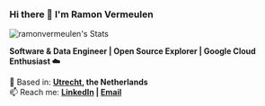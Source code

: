 ### Hi there 👋 I'm Ramon Vermeulen

![ramonvermeulen's Stats](https://github-readme-stats.vercel.app/api?username=ramonvermeulen&theme=tokyonight&show_icons=true&hide_border=true&count_private=false)  

**Software & Data Engineer | Open Source Explorer | Google Cloud Enthusiast ☁️**  

📍 Based in: __[Utrecht](https://en.wikipedia.org/wiki/Utrecht), the Netherlands__  
📫 Reach me: __[LinkedIn](https://linkedin.com/in/ramonvermeulen) | [Email](mailto:ramonvermeulen98@gmail.com)__  
